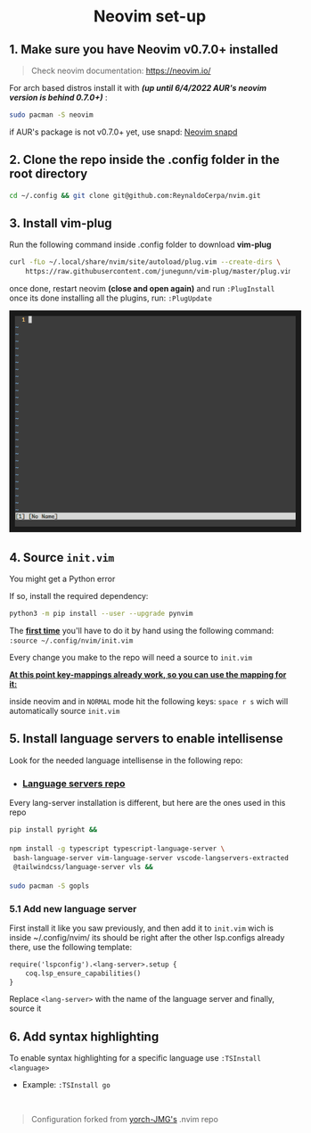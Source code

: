 <div align="center">
	<h1>Neovim set-up</h1>
</div>

## 1. Make sure you have Neovim v0.7.0+ installed

> Check neovim documentation: https://neovim.io/

For arch based distros install it with ***(up until 6/4/2022 AUR's neovim version is behind 0.7.0+)*** :
```bash
sudo pacman -S neovim
```
if AUR's package is not v0.7.0+ yet, use snapd:
[Neovim snapd](https://snapcraft.io/nvim)

## 2. Clone the repo inside the .config folder in the root directory

```bash
cd ~/.config && git clone git@github.com:ReynaldoCerpa/nvim.git
```


## 3. Install vim-plug

Run the following command inside .config folder to download **vim-plug**
```bash 
curl -fLo ~/.local/share/nvim/site/autoload/plug.vim --create-dirs \
    https://raw.githubusercontent.com/junegunn/vim-plug/master/plug.vim
```

once done, restart neovim **(close and open again)** and run `:PlugInstall` 
once its done installing all the plugins, run: `:PlugUpdate`
<p align="center">  
<img src="https://raw.githubusercontent.com/junegunn/i/master/vim-plug/installer.gif" width="600" border="10"/>  
</p>

## 4. Source `init.vim`

You might get a Python error

If so, install the required dependency:
```bash
python3 -m pip install --user --upgrade pynvim
```

The <ins>**first time**</ins> you'll have to do it by hand using the following command:
`:source ~/.config/nvim/init.vim`

Every change you make to the repo will need a source to `init.vim`

<ins>**At this point key-mappings already work, so you can use the mapping for it:**</ins>

inside neovim and in `NORMAL` mode hit the following keys:
`space r s`
wich will automatically source `init.vim`


## 5. Install language servers to enable intellisense

Look for the needed language intellisense in the following repo: 
- ### [Language servers repo](https://github.com/neovim/nvim-lspconfig/blob/master/doc/server_configurations.md?fbclid=IwAR3u1xDM8Gf_cTm6aaj1UqBOVgurla85xIMeilhqi_DnTnpgvFaelkyClxU)

Every lang-server installation is different, but here are the ones used in this repo
```bash
pip install pyright &&

npm install -g typescript typescript-language-server \
 bash-language-server vim-language-server vscode-langservers-extracted \ 
 @tailwindcss/language-server vls &&
  
sudo pacman -S gopls
```

### 5.1 Add new language server
First install it like you saw previously, and then add it to `init.vim` wich is inside ~/.config/nvim/
its should be right after the other lsp.configs already there, use the following template:
```vim
require('lspconfig').<lang-server>.setup {
	coq.lsp_ensure_capabilities()
}
```
Replace `<lang-server>` with the name of the language server and finally, source it

## 6.  Add syntax highlighting

To enable syntax highlighting for a specific language use `:TSInstall <language>`

- Example: `:TSInstall go`

<br />

> Configuration forked from [yorch-JMG's](https://github.com/yorch-JMG/.nvim) .nvim repo
